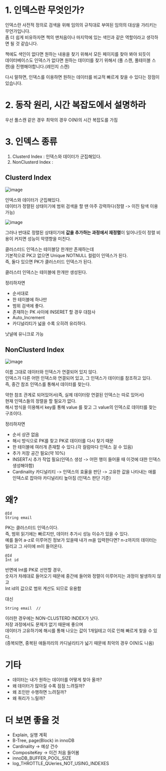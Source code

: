 # 1. 인덱스란 무엇인가?   
   
인덱스란 사전적 정의로 검색을 위해 임의의 규칙대로 부여된 임의의 대상을 가리키는 무언가입니다.        
좀 더 쉽게 비유하자면 책의 맨처음이나 마지막에 있는 색인과 같은 역할이라고 생각하면 될 것 같습니다.     
         
책에도 색인이 없다면 원하는 내용을 찾기 위해서 모든 페이지를 찾아 봐야 되듯이     
데이터베이스도 인덱스가 없다면 원하는 데이터를 찾기 위해서 (풀 스캔, 풀테이블 스캔)을 진행해야합니다.(레인지 스캔)      
   
다시 말하면, 인덱스를 이용하면 원하는 데이터를 비교적 빠르게 찾을 수 있다는 장점이 있습니다.  


# 2. 동작 원리, 시간 복잡도에서 설명하라  
우선 풀스캔 같은 경우 최악의 경우 O(N)의 시간 복잡도를 가짐      

# 3. 인덱스 종류 

1. Clusterd Index : 인덱스와 데이터가 군집해있다.    
2. NonClusterd Index : 


## Clusterd Index  

![image](https://user-images.githubusercontent.com/50267433/138220557-584c2444-b831-470f-9403-cc3bcbdde3ab.png)

  
인덱스와 데이터가 군집해있다.     
데이터가 정렬된 상태이기에 범위 검색을 할 땐 아주 강력하다(정렬 -> 이진 탐색 이용 가능)         

![image](https://user-images.githubusercontent.com/50267433/138220592-f6a1bf77-8d5f-4ea6-84e5-ca616b88f6d6.png)

그러나 반대로 정렬된 상태이기에 **값을 추가하는 과정에서 재정렬**이 일어나듯이 정렬 비용이 커지면 성능이 악영향을 미친다.    

클러스터드 인덱스는 테이블당 한개만 존재하는데     
기본적으로 PK고 없으면 Unique NOTNULL 컬럼이 인덱스가 된다.    
즉, 둘다 있으면 PK가 클러스터드 인덱스가 된다.   
  
클러스터 인덱스는 테이블에 한개만 생성된다.       

정리하자면   
* 순서대로 
* 한 테이블에 하나만 
* 범위 검색에 좋다.   
* 존재하는 PK 사이에 INSERET 할 경우 대참사
* Auto_Increment 
* 카디널리티가 넓을 수록 오히려 유리하다.  


낫널에 유니크로 가능  

## NonClusterd Index   

![image](https://user-images.githubusercontent.com/50267433/138220705-b61c4405-9cf8-4469-9151-00e31a197555.png)
    
이름 그대로 데이터와 인덱스가 연결되어 있지 않다.           
인덱스가 다른 어떤 인덱스와 연결되어 있고, 그 인덱스가 데이터를 참조하고 있다.          
즉, 중간 참조 인덱스를 통해서 데이터를 찾는다.       
  
약한 참조 관계로 되어있어서(즉, 실제 데이터랑 연결된 인덱스는 따로 있어서)        
현재 인덱스들의 정렬을 할 필요가 없다.         
해시 방식을 이용해서 key를 통해 value 를 찾고 그 value의 인덱스로 데이터를 찾는 구조이다.      

정리하자면  

* 순서 상관 없음      
* 해시 방식으로 PK를 찾고 PK로 데이터를 다시 찾기 때문     
* 한 테이블에 여러개 존재할 수 있다.(각 컬럼마다 인덱스 걸 수 있음)    
* 추가 저장 공간 필요(약 10%)          
* INSERT시 추가 작업 필요(인덱스 생성 -> 어떤 행이 들어올 때 이것에 대한 인덱스 생성해야함)         
* Cardinality 카디널리티 -> 인덱스의 효율을 판단 -> 고유한 값을 나타내는 애를 인덱스로 잡아야 카디널리티 높아짐 (인덱스 판단 기준)  

# 왜?  

```
@Id 
String email 
```

PK는 클러스터드 인덱스이다.   
즉, 범위 읽기에는 빠르지만, 데이터 추가시 성능 이슈가 있을 수 있다.     
예를 들어 a-z로 이루어진 정보가 있을때 내가 m을 입력한다면? n-z까지의 데이터는 밀리고 그 사이에 m이 들어온다.      

```
@Id
Int id
```
반면에 Int를 PK로 선언할 경우,    
숫자가 차례대로 들어오기 때문에 중간에 들어와 정렬이 이루어지는 과정이 발생하지 않고   
Int id의 값으로 범위 계산도 되므로 유용함   


대신 

```
String email  // 
```

이러한 경우에는 NON-CLUSTERD INDEX가 낫다.           
저장 과정에서도 문제가 없기 때문에 좋으며     
데이터가 고유하기에 해시를 통해 나오는 값이 1개일테고 이로 인해 빠르게 찾을 수 있다.       
(증복되면, 중복된 애들끼리의 카디널리티가 넓기 때문에 최악의 경우 O(N)도 나옴)                

# 기타 

* 데이터는 내가 원하는 데이터를 어떻게 찾아 올까?    
* 왜 데이터가 많아질 수록 점점 느려질까?   
* 왜 조인만 수행하면 느려질까?    
* 왜 쿼리가 느릴까?   

# 더 보면 좋을 것   
* Explain, 실행 계획 
* B-Tree, page(Block) in innoDB 
* Cardinality  -> 예상 건수 
* CompositeKey -> 이건 처음 들어봄 
* innoDB_BUFFER_POOL_SIZE
* log_THROTTLE_QUeries_NOT_USING_INDEXES  



